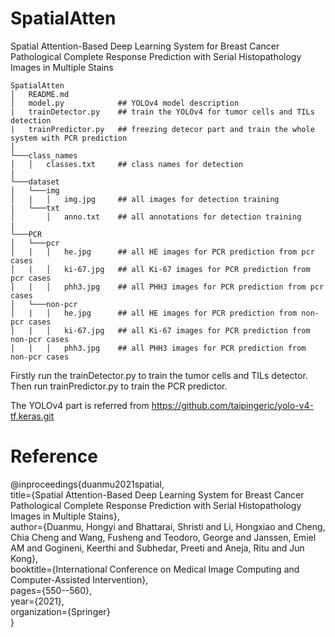 # SpatialAtten
Spatial Attention-Based Deep Learning System for Breast Cancer Pathological Complete Response Prediction with Serial Histopathology Images in Multiple Stains


```
SpatialAtten
│   README.md
│   model.py            ## YOLOv4 model description    
|   trainDetector.py    ## train the YOLOv4 for tumor cells and TILs detection
|   trainPredictor.py   ## freezing detecor part and train the whole system with PCR prediction
│
└───class_names
│   │   classes.txt     ## class names for detection
|
└───dataset
│   └───img
│   |   │   img.jpg     ## all images for detection training
|   └───txt
│       │   anno.txt    ## all annotations for detection training
|
└───PCR
│   └───pcr
│   |   │   he.jpg      ## all HE images for PCR prediction from pcr cases
│   |   │   ki-67.jpg   ## all Ki-67 images for PCR prediction from pcr cases
│   |   │   phh3.jpg    ## all PHH3 images for PCR prediction from pcr cases
│   └───non-pcr
│   |   │   he.jpg      ## all HE images for PCR prediction from non-pcr cases
│   |   │   ki-67.jpg   ## all Ki-67 images for PCR prediction from non-pcr cases
│   |   │   phh3.jpg    ## all PHH3 images for PCR prediction from non-pcr cases

```

Firstly run the trainDetector.py to train the tumor cells and TILs detector. Then run trainPredictor.py to train the PCR predictor.

The YOLOv4 part is referred from https://github.com/taipingeric/yolo-v4-tf.keras.git

# Reference
@inproceedings{duanmu2021spatial,\
  title={Spatial Attention-Based Deep Learning System for Breast Cancer Pathological Complete Response Prediction with Serial Histopathology Images in Multiple Stains},\
  author={Duanmu, Hongyi and Bhattarai, Shristi and Li, Hongxiao and Cheng, Chia Cheng and Wang, Fusheng and Teodoro, George and Janssen, Emiel AM and Gogineni, Keerthi and Subhedar, Preeti and Aneja, Ritu and Jun Kong},\
  booktitle={International Conference on Medical Image Computing and Computer-Assisted Intervention},\
  pages={550--560},\
  year={2021},\
  organization={Springer}\
}
